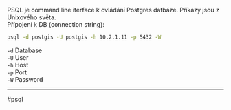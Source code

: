 PSQL je command line iterface k ovládání Postgres datbáze. Příkazy jsou z Unixového světa.  
Přípojení k DB (connection string):
```bash
psql -d postgis -U postgis -h 10.2.1.11 -p 5432 -W
```
`-d` Database  
`-U` User  
`-h` Host  
`-p` Port  
`-W` Password   
- - - 
#psql
